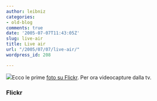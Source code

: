 ```yaml
---
author: leibniz
categories:
- old-blog
comments: true
date: '2005-07-07T11:43:05Z'
slug: live-air
title: Live air
url: "/2005/07/07/live-air/"
wordpress_id: 208

---
```

![](http://www.myfonts.com/images/family/p22/underground.gif)Ecco le prime [foto
su Flickr](http://www.flickr.com/photos/tags/london/). Per ora videocapture dalla tv.  



### Flickr

  


